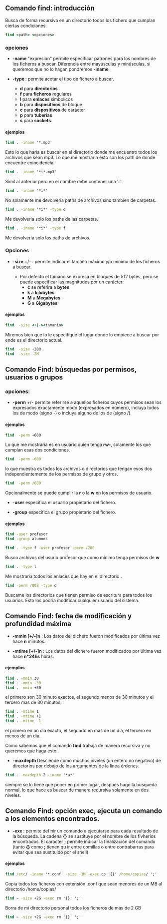## Comando find: introducción

Busca de forma recursiva en un directorio todos los fichero que cumplan ciertas condiciones.

```bat
find <path> <opciones>
```

### opciones

- **-name** "expresion" permite especificar patrones para los nombres de los ficheros a buscar. Diferencia entre mayúsculas y minúsculas, si queremos que no lo hagan pondremos **-iname**

- **-type <tipo>** : permite acotar el tipo de fichero a buscar.
    - **d** para **directorios**
    - **f** para **ficheros** regulares 
    - **l** para **enlaces** simbolicos 
    - **b** para **dispositivos** de bloque
    - **c** para **dispositivos** de carácter 
    - **p** para **tuberias** 
    - **s** para **sockets**.

#### ejemplos

```bat
find . -iname '*.mp3'
```

Esto lo que haria es buscar en el directorio donde me encuentro todos los archivos que sean mp3. Lo que me mostraria esto son los path de donde encuentre coincidencia.

```bat
find . -iname '*i*.mp3'
```

Simil al anterior pero en el nombre debe contener una 'i'.

```bat
find . -iname '*i*'
```

No solamente me devolveria paths de archivos sino tambien de carpetas.

```bat
find . -iname '*i*' -type d
```

Me devolveria solo los paths de las carpetas.

```bat
find . -iname '*i*' -type f
```

Me devolveria solo los paths de archivos.

### Opciones

- **-size** +/- <n> : permite indicar el tamaño máximo y/o mínimo de los ficheros a buscar.
    - Por defecto el tamaño se expresa en bloques de 512 bytes, pero se puede especificar las magnitudes por un carácter: 
        - **c** se referira a **bytes** 
        - **k** a **kilobytes**
        - **M** a **Megabytes**
        - **G** a **Gigabytes**

#### ejemplos

```bat
find  -size <+|-><tamanio>
```
Miremos bien que lo le especifique el lugar donde lo empiece a buscar por ende es el directorio actual.

```bat
find  -size +200
find  -size -2M
```

## Comando Find: búsquedas por permisos, usuarios o grupos

### opciones:

- **-perm** +/-<modo> permite referirse a aquellos ficheros cuyos permisos sean los expresados exactamente modo (expresados en número), incluya todos los de modo (signo -) o incluya alguno de los de <modo> (signo /).

#### ejemplos

```bat
find  -perm +600 
```

Lo que me mostraria es en usuario quien tenga **rw-**, solamente los que cumplan esas dos condiciones.

```bat
find  -perm -600 
```
lo que muestra es todos los archivos o directorios que tengan esos dos independientemente de los permisos de grupo y otros.

```bat
find  -perm /600 
```

Opcionalmente se puede cumplir la **r** o la **w** en los permisos de usuario.

- **-user** <nombreUsuario> especifica el usuario propietario del fichero.


- **-group** <nombreGrupo> especifica el grupo propietario del fichero.

#### ejemplos

```bat
find -user profesor
find -group alumnos
```

```bat
find . -type f -user profesor -perm /200
```

Busco archivos del usurio profesor que como minimo tenga permisos de **w**


```bat
find . -type l 
```
Me mostraria todos los enlaces que hay en el directorio .


```bat
find -perm /002 -type d
```
Buscame los directorios que tienen permiso de escritura para todos los usuarios. Esto los podria modificar cualquier usuario del sistema.

## Comando Find: fecha de modificación y profundidad máxima

- **-mmin [+/-]n** : Los datos del dichero fueron modificados por última vez hace **n** minutos.

- **-mtime [+/-]n** : Los datos del dichero fueron modificados por última vez hace **n*24hs** horas.


#### ejemplos

```bat
find . -mmin 30
find . -mmin -30
find . -mmin +30
```

el primero  son 30 minuto exactos, el segundo menos de 30 minutos y el tercero mas de 30 minutos.

```bat
find . -mtime 1
find . -mtime +1
find . -mtime -1
```

el primero en un dia exacto, el segundo en mas de un dia, el tercero en menos de un dia.

Como sabemos que el comando **find** trabaja de manera recursiva y no queremos que haga esto.

- **-maxdepth <niveles>** Desciende como muchos niveles (un entero no negativo) de directorios por debajo de los argumentos de la linea órdenes.

```bat
find . -maxdepth 2 -iname '*a*'
```

siempre se lo tiene que poner en primer lugar, despues hago la busqueda normal, lo que hace es buscar de manera recursiva solamente en dos niveles.


## Comando Find: opción exec, ejecuta un comando a los elementos encontrados.

- **-exe <comando>** : permite definir un comando a ejecutarse para cada resultado de la búsqueda. La cadena **{}** se sustituye por el nombre de los fivherios encontrados. El caracter **;**  permite indicar la finalización del comando (tanto **{}** como **;** tienen qu ir entre comillas o entre contrabarras para evitar que sea sustituido por el shell)

#### ejemplos

```bat
find /etc/ -iname '*.conf' -size -1M -exec cp '{}' /home/copias/ ';'
```

Copia todos los ficheros con extensión .conf que sean menores de un MB al directorio /home/copias/

```bat
find ~ -size +2G -exec rm '{}' ';'
```

Borra de mi directorio personal todos los ficheros de más de 2 GB


```bat
find ~ -size +2G -exec rm '{}' ';'
```